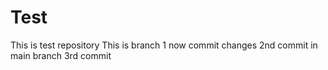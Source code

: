 # Test
This is test repository
This is branch 1
now commit changes
2nd commit in main branch
3rd commit
